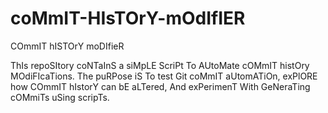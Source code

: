 # coMmIT-HIsTOrY-mOdIfIER
COmmIT hISTOrY moDIfieR

ThIs repoSItory coNTaInS a siMpLE ScriPt To AUtoMate cOMmIT histOry MOdiFIcaTions. The puRPose iS To test Git coMmIT aUtomATiOn, exPlORE how COmmIT hIstorY can bE aLTered, And exPerimenT With GeNeraTing cOMmiTs uSing scripTs.
